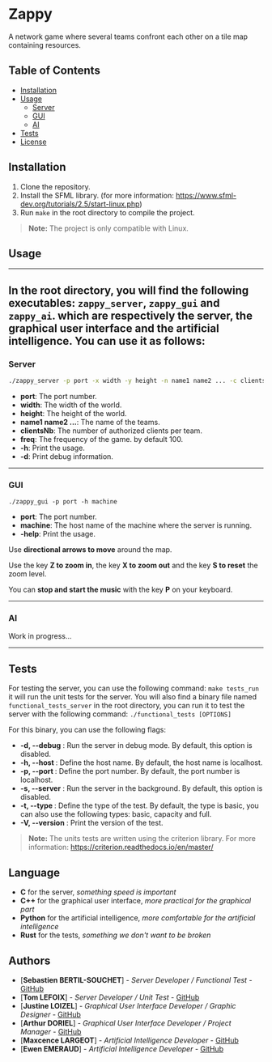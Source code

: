 # Zappy

A network game where several teams confront each other on a tile map containing resources.

## Table of Contents

- [Installation](#installation)
- [Usage](#usage)
  - [Server](#server)
  - [GUI](#gui)
  - [AI](#ai)
- [Tests](#tests)
- [License](#license)

## Installation

1. Clone the repository. 
2. Install the SFML library. (for more information: https://www.sfml-dev.org/tutorials/2.5/start-linux.php)
3. Run `make` in the root directory to compile the project.

> **Note:** The project is only compatible with Linux. 

## Usage


---
In the root directory, you will find the following executables: `zappy_server`, `zappy_gui` and `zappy_ai`.
which are respectively the server, the graphical user interface and the artificial intelligence. 
You can use it as follows:
---
### Server
```bash
./zappy_server -p port -x width -y height -n name1 name2 ... -c clientsNb -f freq
```
- **port**: The port number.
- **width**: The width of the world.
- **height**: The height of the world.
- **name1 name2 ...**: The name of the teams.
- **clientsNb**: The number of authorized clients per team.
- **freq**: The frequency of the game. by default 100.
- **-h**: Print the usage.
- **-d**: Print debug information.
---
### GUI

```
./zappy_gui -p port -h machine
```
- **port**: The port number.
- **machine**: The host name of the machine where the server is running.
- **-help**: Print the usage.

Use **directional arrows to move** around the map.

Use the key **Z to zoom in**, the key **X to zoom out** and the key **S to reset** the zoom level.

You can **stop and start the music** with the key **P** on your keyboard.

---

### AI

Work in progress...

---
## Tests

For testing the server, you can use the following command:
```make tests_run```
it will run the unit tests for the server.
You will also find a binary file named `functional_tests_server` in the root directory, you can run it to test the server with the following command:
```./functional_tests [OPTIONS]```

For this binary, you can use the following flags:
- **-d, --debug** : Run the server in debug mode. By default, this option is disabled.
- **-h, --host <HOST>** : Define the host name. By default, the host name is localhost.
- **-p, --port <PORT>** : Define the port number. By default, the port number is localhost.
- **-s, --server** : Run the server in the background. By default, this option is disabled.
- **-t, --type <type>** : Define the type of the test. By default, the type is basic, you can also use the following types: basic, capacity and full.
- **-V, --version** : Print the version of the test.

> **Note:** The units tests are written using the criterion library. For more information: https://criterion.readthedocs.io/en/master/

## Language

- **C** for the server, _something speed is important_
- **C++** for the graphical user interface, _more practical for the graphical part_
- **Python** for the artificial intelligence, _more comfortable for the artificial intelligence_
- **Rust** for the tests, _something we don't want to be broken_

## Authors

- [**Sebastien BERTIL-SOUCHET**] - *Server Developer / Functional Test* - [GitHub](https://github.com/Sebabacou)
- [**Tom LEFOIX**] - *Server Developer / Unit Test* - [GitHub](https://github.com/tlmx25)
- [**Justine LOIZEL**] - *Graphical User Interface Developer / Graphic Designer* - [GitHub](https://github.com/justineloizel)
- [**Arthur DORIEL**] - *Graphical User Interface Developer / Project Manager* - [GitHub](https://github.com/MrMarmotte)
- [**Maxcence LARGEOT**] - *Artificial Intelligence Developer* - [GitHub](https://github.com.com/MaxenceLgt)
- [**Ewen EMERAUD**] - *Artificial Intelligence Developer* - [GitHub](https:://github.com/ewen1507)

